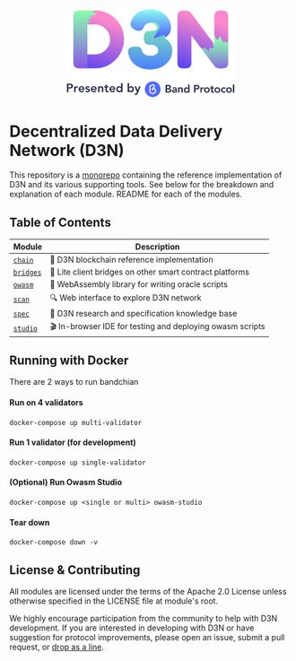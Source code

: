 <div align="center">
  <img width="300" src="assets/d3n_banner.png" />
</div>

# Decentralized Data Delivery Network (D3N)

This repository is a [monorepo] containing the reference implementation of D3N and its various supporting tools. See below for the breakdown and explanation of each module. README for each of the modules.

## Table of Contents

| Module               | Description                                               |
| -------------------- | --------------------------------------------------------- |
| [`chain`](chain)     | 🔗 D3N blockchain reference implementation                |
| [`bridges`](bridges) | 📡 Lite client bridges on other smart contract platforms  |
| [`owasm`](owasm)     | 🔮 WebAssembly library for writing oracle scripts         |
| [`scan`](scan)       | 🔍 Web interface to explore D3N network                   |
| [`spec`](spec)       | 📖 D3N research and specification knowledge base          |
| [`studio`](studio)   | 🎬 In-browser IDE for testing and deploying owasm scripts |

## Running with Docker

There are 2 ways to run bandchian

#### Run on 4 validators

```
docker-compose up multi-validator
```

#### Run 1 validator (for development)

```
docker-compose up single-validator
```

#### (Optional) Run Owasm Studio

```
docker-compose up <single or multi> owasm-studio
```

#### Tear down

```
docker-compose down -v
```

## License & Contributing

All modules are licensed under the terms of the Apache 2.0 License unless otherwise specified in the LICENSE file at module's root.

We highly encourage participation from the community to help with D3N development. If you are interested in developing with D3N or have suggestion for protocol improvements, please open an issue, submit a pull request, or [drop as a line].

[monorepo]: https://en.wikipedia.org/wiki/Monorepo
[drop as a line]: mailto:connect@bandprotocol.com
